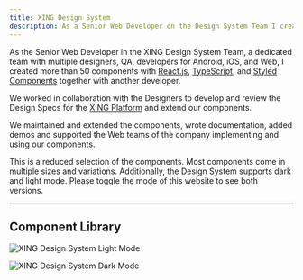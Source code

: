 ```yaml
---
title: XING Design System
description: As a Senior Web Developer on the Design System Team I created, maintained, and documented the components of the XING Design System. I supported teams implementing our components across the platform.
---
```


As the Senior Web Developer in the XING Design System Team, a dedicated team with multiple designers, QA, developers for Android, iOS, and Web, I created more than 50 components with [React.js](https://reactjs.org/), [TypeScript](https://www.typescriptlang.org/), and [Styled Components](https://styled-components.com/) together with another developer.

We worked in collaboration with the Designers to develop and review the Design Specs for the [XING Platform](https://www.xing.com/) and extend our components.

We maintained and extended the components, wrote documentation, added demos and supported the Web teams of the company implementing and using our components.

This is a reduced selection of the components. Most components come in multiple sizes and variations. Additionally, the Design System supports dark and light mode. Please toggle the mode of this website to see both versions.

---

## Component Library

![XING Design System Light Mode](/assets/images/projects/xing-design-system/xing-design-system-light.png)

![XING Design System Dark Mode](/assets/images/projects/xing-design-system/xing-design-system-dark.png)
